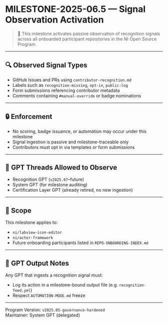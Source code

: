 # MILESTONE-2025-06.5 — Signal Observation Activation

> 🎯 This milestone activates passive observation of recognition signals across all onboarded participant repositories in the NI Open Source Program.

---

## 🔍 Observed Signal Types

- GitHub Issues and PRs using `contributor-recognition.md`
- Labels such as `recognition-missing`, `opt-in`, `public-log`
- Form submissions referencing contributor metadata
- Comments containing `#manual-override` or badge nominations

---

## 🔒 Enforcement

- No scoring, badge issuance, or automation may occur under this milestone
- Signal ingestion is passive and milestone-traceable only
- Contributors must opt in via templates or form submissions

---

## 🧠 GPT Threads Allowed to Observe

- Recognition GPT (`v2025.07`–future)
- System GPT (for milestone auditing)
- Certification Layer GPT (already retired, no new ingestion)

---

## 🧩 Scope

This milestone applies to:
- `ni/labview-icon-editor`
- `ni/actor-framework`
- Future onboarding participants listed in `REPO-ONBOARDING-INDEX.md`

---

## 🧾 GPT Output Notes

Any GPT that ingests a recognition signal must:
- Log its action in a milestone-bound output file (e.g. `recognition-feed.yml`)
- Respect `AUTOMATION-MODE.md` freeze

---

Program Version: `v2025.05-governance-hardened`  
Maintainer: System GPT (delegated)
